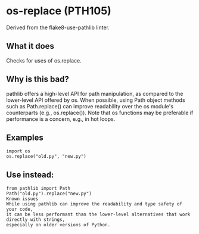 # os-replace (PTH105)
Derived from the flake8-use-pathlib linter.
## What it does
Checks for uses of os.replace.
## Why is this bad?
pathlib offers a high-level API for path manipulation, as compared to
the lower-level API offered by os. When possible, using Path object
methods such as Path.replace() can improve readability over the os
module's counterparts (e.g., os.replace()).
Note that os functions may be preferable if performance is a concern,
e.g., in hot loops.
## Examples
```
import os
os.replace("old.py", "new.py")
```
## Use instead:
```
from pathlib import Path
Path("old.py").replace("new.py")
Known issues
While using pathlib can improve the readability and type safety of your code,
it can be less performant than the lower-level alternatives that work directly with strings,
especially on older versions of Python.
```